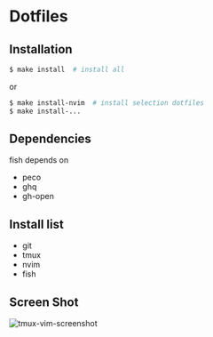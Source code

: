 # Dotfiles

## Installation

```sh
$ make install  # install all
```

or

```sh
$ make install-nvim  # install selection dotfiles
$ make install-...
```

## Dependencies

fish depends on
- peco
- ghq
- gh-open


## Install list

- git
- tmux
- nvim
- fish

## Screen Shot

![tmux-vim-screenshot](https://cloud.githubusercontent.com/assets/9880704/25426607/adc116a8-2aaa-11e7-82d9-62fac5883e46.png)
